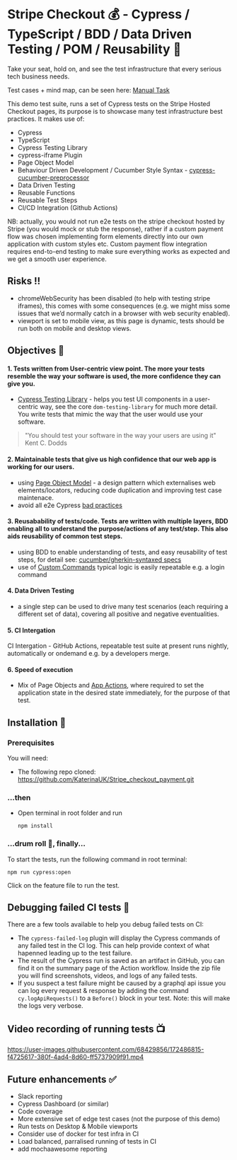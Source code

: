 # Stripe Checkout  :moneybag: - Cypress / TypeScript / BDD / Data Driven Testing / POM / Reusability  :rocket:

Take your seat, hold on, and see the test infrastructure that every serious tech business needs.

Test cases + mind map, can be seen here: [Manual Task](Stripe_checkout_payment/manual_task)

This demo test suite, runs a set of Cypress tests on the Stripe Hosted Checkout pages, its purpose is to showcase many test infrastructure best practices. It makes use of:

- Cypress
- TypeScript
- Cypress Testing Library
- cypress-iframe Plugin
- Page Object Model
- Behaviour Driven Development / Cucumber Style Syntax - [cypress-cucumber-preprocessor](https://github.com/badeball/cypress-cucumber-preprocessor)
- Data Driven Testing
- Reusable Functions
- Reusable Test Steps
- CI/CD Integration (Github Actions)

NB: actually, you would not run e2e tests on the stripe checkout hosted by Stripe (you would mock or stub the response), rather if a custom payment flow was chosen implementing form elements directly into our own application with custom styles etc. Custom payment flow integration requires end-to-end testing to make sure everything works as expected and we get a smooth user experience.

## Risks  :bangbang:

- chromeWebSecurity has been disabled (to help with testing stripe iframes), this comes with some consequences (e.g. we might miss some issues that we’d normally catch in a browser with web security enabled).
- viewport is set to mobile view, as this page is dynamic, tests should be run both on mobile and desktop views.

## Objectives  :open_book:
#### 1. Tests written from User-centric view point. The more your tests resemble the way your software is used, the more confidence they can give you.
  - [Cypress Testing Library](https://testing-library.com/docs/cypress-testing-library/intro) - helps you test UI components in a user-centric way, see the core `dom-testing-library` for much more detail. You write tests that mimic the way that the user would use your software.

   > "You should test your software in the way your users are using it" Kent C. Dodds

#### 2. Maintainable tests that give us high confidence that our web app is working for our users.
- using [Page Object Model](https://medium.com/nerd-for-tech/cypress-page-object-model-953791736972) - a design pattern which externalises web elements/locators, reducing code duplication and improving test case maintenace.
- avoid all e2e Cypress [bad practices](https://docs.cypress.io/guides/references/best-practices)

#### 3. Reusabability of tests/code. Tests are written with multiple layers, BDD enabling all to understand the purpose/actions of any test/step. This also aids reusability of common test steps.
- using BDD to enable understanding of tests, and easy reusability of test steps, for detail see: [cucumber/gherkin-syntaxed specs](https://www.npmjs.com/package/cypress-cucumber-preprocessor)
- use of [Custom Commands](https://docs.cypress.io/api/cypress-api/custom-commands#Syntax) typical logic is easily repeatable e.g. a login command

#### 4. Data Driven Testing
- a single step can be used to drive many test scenarios (each requiring a different set of data), covering all positive and negative eventualities.

#### 5. CI Intergation
CI Intergation - GitHub Actions, repeatable test suite at present runs nightly, automatically or ondemand e.g. by a developers merge.

#### 6. Speed of execution
- Mix of Page Objects and [App Actions](https://applitools.com/blog/page-objects-app-actions-cypress/), where required to set the application state in the desired state immediately, for the purpose of that test.

## Installation  :safety_vest:
### Prerequisites

You will need:

- The following repo cloned: https://github.com/KaterinaUK/Stripe_checkout_payment.git

### ...then

- Open terminal in root folder and run 

   `npm install`

### ...drum roll  :drum:, finally...

To start the tests, run the following command in root terminal:

   `npm run cypress:open`

Click on the feature file to run the test.

## Debugging failed CI tests  :bug:

There are a few tools available to help you debug failed tests on CI:

- The `cypress-failed-log` plugin will display the Cypress commands of any failed test in the CI log. This can help provide context of what hapenned leading up to the test failure.
- The result of the Cypress run is saved as an artifact in GitHub, you can find it on the summary page of the Action workflow. Inside the zip file you will find screenshots, videos, and logs of any failed tests.
- If you suspect a test failure might be caused by a graphql api issue you can log every request & response by adding the command `cy.logApiRequests()` to a `Before()` block in your test. Note: this will make the logs very verbose.

## Video recording of running tests  :tv:

https://user-images.githubusercontent.com/68429856/172486815-f4725617-380f-4ad4-8d60-ff5737909f91.mp4

## Future enhancements  :white_check_mark:

- Slack reporting
- Cypress Dashboard (or similar)
- Code coverage
- More extensive set of edge test cases (not the purpose of this demo)
- Run tests on Desktop & Mobile viewports
- Consider use of docker for test infra in CI
- Load balanced, parralised running of tests in CI
- add mochaawesome reporting


